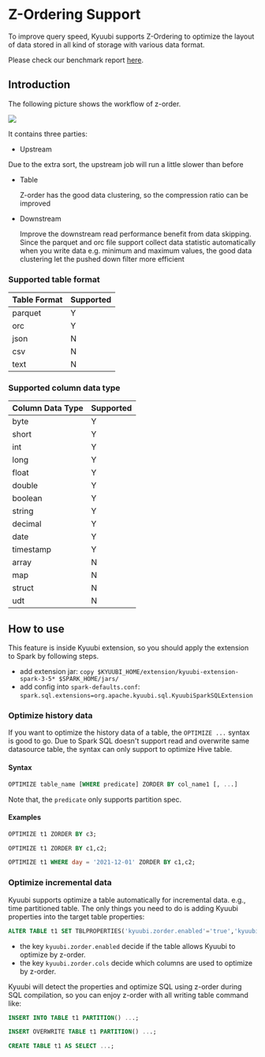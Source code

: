 <!--
- Licensed to the Apache Software Foundation (ASF) under one or more
- contributor license agreements.  See the NOTICE file distributed with
- this work for additional information regarding copyright ownership.
- The ASF licenses this file to You under the Apache License, Version 2.0
- (the "License"); you may not use this file except in compliance with
- the License.  You may obtain a copy of the License at
-
-   http://www.apache.org/licenses/LICENSE-2.0
-
- Unless required by applicable law or agreed to in writing, software
- distributed under the License is distributed on an "AS IS" BASIS,
- WITHOUT WARRANTIES OR CONDITIONS OF ANY KIND, either express or implied.
- See the License for the specific language governing permissions and
- limitations under the License.
-->

# Z-Ordering Support

To improve query speed, Kyuubi supports Z-Ordering to optimize the layout of data
stored in all kind of storage with various data format.

Please check our benchmark report [here](z-order-benchmark.md).

## Introduction

The following picture shows the workflow of z-order.

![](../../../imgs/extension/zorder-workflow.png)

It contains three parties:
- Upstream

Due to the extra sort, the upstream job will run a little slower than before

- Table

  Z-order has the good data clustering, so the compression ratio can be improved

- Downstream

  Improve the downstream read performance benefit from data skipping. Since the parquet and orc file support collect data statistic automatically when you write data e.g. minimum and maximum values, the good data clustering let the pushed down filter more efficient

### Supported table format

| Table Format | Supported |
|--------------|-----------|
| parquet      | Y         |
| orc          | Y         |
| json         | N         |
| csv          | N         |
| text         | N         |

### Supported column data type

| Column Data Type | Supported |
|------------------|-----------|
| byte             | Y         |
| short            | Y         |
| int              | Y         |
| long             | Y         |
| float            | Y         |
| double           | Y         |
| boolean          | Y         |
| string           | Y         |
| decimal          | Y         |
| date             | Y         |
| timestamp        | Y         |
| array            | N         |
| map              | N         |
| struct           | N         |
| udt              | N         |

## How to use

This feature is inside Kyuubi extension, so you should apply the extension to Spark by following steps.

- add extension jar: `copy $KYUUBI_HOME/extension/kyuubi-extension-spark-3-5* $SPARK_HOME/jars/`
- add config into `spark-defaults.conf`: `spark.sql.extensions=org.apache.kyuubi.sql.KyuubiSparkSQLExtension`

### Optimize history data

If you want to optimize the history data of a table, the `OPTIMIZE ...` syntax is good to go. Due to Spark SQL doesn't support read and overwrite same datasource table, the syntax can only support to optimize Hive table.

#### Syntax

```sql
OPTIMIZE table_name [WHERE predicate] ZORDER BY col_name1 [, ...]
```

Note that, the `predicate` only supports partition spec.

#### Examples

```sql
OPTIMIZE t1 ZORDER BY c3;

OPTIMIZE t1 ZORDER BY c1,c2;

OPTIMIZE t1 WHERE day = '2021-12-01' ZORDER BY c1,c2;
```

### Optimize incremental data

Kyuubi supports optimize a table automatically for incremental data. e.g., time partitioned table. The only things you need to do is adding Kyuubi properties into the target table properties:

```sql
ALTER TABLE t1 SET TBLPROPERTIES('kyuubi.zorder.enabled'='true','kyuubi.zorder.cols'='c1,c2');
```

- the key `kyuubi.zorder.enabled` decide if the table allows Kyuubi to optimize by z-order.
- the key `kyuubi.zorder.cols` decide which columns are used to optimize by z-order.

Kyuubi will detect the properties and optimize SQL using z-order during SQL compilation, so you can enjoy z-order with all writing table command like:

```sql
INSERT INTO TABLE t1 PARTITION() ...;

INSERT OVERWRITE TABLE t1 PARTITION() ...;

CREATE TABLE t1 AS SELECT ...;
```

